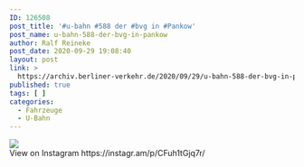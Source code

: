 ```yaml
---
ID: 126508
post_title: '#u-bahn #588 der #bvg in #Pankow'
post_name: u-bahn-588-der-bvg-in-pankow
author: Ralf Reineke
post_date: 2020-09-29 19:08:40
layout: post
link: >
  https://archiv.berliner-verkehr.de/2020/09/29/u-bahn-588-der-bvg-in-pankow/
published: true
tags: [ ]
categories:
  - Fahrzeuge
  - U-Bahn
---
```

<div><img src='https://scontent-iad3-1.cdninstagram.com/v/t51.29350-15/120399305_657705144878578_3103199671767061347_n.jpg?_nc_cat=106&_nc_sid=8ae9d6&_nc_ohc=BYSW_eldUckAX9hXBkO&_nc_ht=scontent-iad3-1.cdninstagram.com&oh=8fd39e8f412d0a3341033820de229ad5&oe=5F9ADBA6' style='max-width:600px;' /><br/><div>View on Instagram https://instagr.am/p/CFuh1tGjq7r/</div></div>